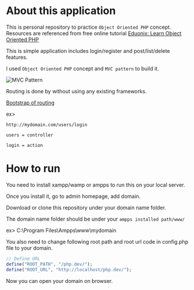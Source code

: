 # About this application
This is personal repository to practice `Object Oriented PHP` concept. Resources are referenced from free online tutorial [Eduonix: Learn Object Oriented PHP](https://www.eduonix.com/courses/Web-Development/learn-object-oriented-php-by-building-a-complete-website)

This is simple application includes login/register and post/list/delete features.

I used `Object Oriented PHP` concept and `MVC pattern` to build it.

![MVC Pattern](https://dab1nmslvvntp.cloudfront.net/wp-content/uploads/2013/03/MVC-Process.png)

Routing is done by without using any existing frameworks. 

[Bootstrap of routing](https://github.com/reoim/Object-Oriented-PHP/blob/master/classes/Bootstrap.php)

ex>
```
http://mydomain.com/users/login

users = controller

login = action
```


# How to run
You need to install xampp/wamp or ampps to run this on your local server.

Once you install it, go to admin homepage, add domain.

Download or clone this repository under your domain name folder. 

The domain name folder should be under your `ampps installed path/www/`

ex> C:\Program Files\Ampps\www\mydomain

You also need to change following root path and root url code in config.php file to your domain.

```php
// Define URL
define("ROOT_PATH", "/php.dev/");
define("ROOT_URL", "http://localhost/php.dev/");
```

Now you can open your domain on browser.

